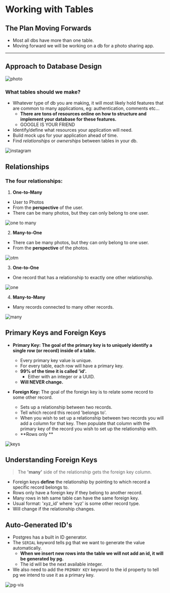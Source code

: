 # Working with Tables

## The Plan Moving Forwards

- Most all dbs have more than one table.
- Moving forward we will be working on a db for a photo sharing app.

<hr>

## Approach to Database Design

![photo](../resources/photodb.JPG)

### What tables should we make?

- Whatever type of db you are making, it will most likely hold features that are common to many applications, eg: authentication, comments etc...
  - **There are tons of resources online on how to structure and implement your database for these features.**
  - GOOGLE IS YOUR FRIEND
- Identify/define what resources your application will need.
- Build mock ups for your application ahead of time.
- Find *relationships* or *ownerships* between tables in your db.

![instagram](../resources/insta.JPG)

## Relationships

### The four relationships:

1. **One-to-Many**
  - User to Photos
  - From the **perspective** of the user.
  - There can be many photos, but they can only belong to one user.

![one to many](../resources/one-to-many.JPG)

2. **Many-to-One**
  - There can be many photos, but they can only belong to one user.
  - From the **perspective** of the photos.

![otm](../resources/otm-mto.JPG)

3. **One-to-One** 
  - One record that has a relationship to exactly one other relationship.

![one](../resources/one-to-one.JPG)

4. **Many-to-Many**
  - Many records connected to many other records.

![many](../resources/many-to-many.JPG)

## Primary Keys and Foreign Keys

- **Primary Key:** **The goal of the primary key is to uniquely identify a single row (or record) inside of a table.**
  - Every primary key value is unique.
  - For every table, each row will have a primary key.
  - **99% of the time it is called 'id'.**
    - Either with an integer or a UUID.
  - **Will NEVER change.**

- **Foreign Key:** The goal of the foreign key is to relate some record to some other record.
  - Sets up a relationship between two records.
  - Tell which record this record 'belongs to'.
  - When you wish to set up a relationship between two records you will add a column for that key. Then populate that column with the primary key of the record you wish to set up the relationship with.
  - **Rows only **

![keys](../resources/keys.JPG)

## Understanding Foreign Keys

> The **'many'** side of the relationship gets the foreign key column.

- Foreign keys **define** the relationship by pointing to which record a specific record belongs to.
- Rows only have a foreign key if they belong to another record.
- Many rows in teh same table can have the same foreign key.
- Usual format: 'xyz_id' where 'xyz' is some other record type.
- Will change if the relationship changes.

## Auto-Generated ID's

- Postgres has a built in ID generator.
- The `SERIAL` keyword tells pg that we want to generate the value automatically.
  - **When we insert new rows into the table we will not add an id, it will be generated by pg.**
  - The id will be the next available integer.
- We also need to add the `PRIMARY KEY` keyword to the id property to tell pg we intend to use it as a primary key.

![pg-vis](../resources/pg-vis-2.jpg)